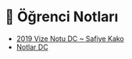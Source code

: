 # 📕 Öğrenci Notları

<!--Index-->

- [2019 Vize Notu DC ~ Safiye Kako](2019%20Vize%20Notu%20DC%20~%20Safiye%20Kako.pdf)
- [Notlar DC](Notlar%20DC.pdf)

<!--Index-->
